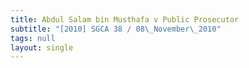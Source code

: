 ```yaml
---
title: Abdul Salam bin Musthafa v Public Prosecutor
subtitle: "[2010] SGCA 38 / 08\_November\_2010"
tags: null
layout: single
---
```


